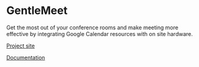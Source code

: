 GentleMeet
==========

Get the most out of your conference rooms and make meeting more effective by integrating Google Calendar resources with on site hardware.

[Project site](http://gentlemeet.co)

[Documentation](http://docs.gentlemeet.co)